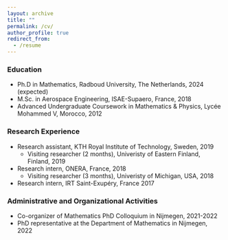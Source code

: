 ```yaml
---
layout: archive
title: ""
permalink: /cv/
author_profile: true
redirect_from:
  - /resume
---
```


### Education

* Ph.D in Mathematics, Radboud University, The Netherlands, 2024 (expected)
* M.Sc. in Aerospace Engineering, ISAE-Supaero, France, 2018
* Advanced Undergraduate Coursework in Mathematics & Physics, Lycée Mohammed V, Morocco, 2012
  
### Research Experience 

* Research assistant, KTH Royal Institute of Technology, Sweden, 2019
	* Visiting researcher (2 months), Univeristy of Eastern Finland, Finland, 2019
* Research intern, ONERA, France, 2018
	* Visiting researcher (3 months), Univeristy of Michigan, USA, 2018
* Research intern, IRT Saint-Exupéry, France 2017

### Administrative and Organizational Activities

* Co-organizer of Mathematics PhD Colloquium in Nijmegen, 2021-2022
* PhD representative at the Department of Mathematics in Nijmegen, 2022


